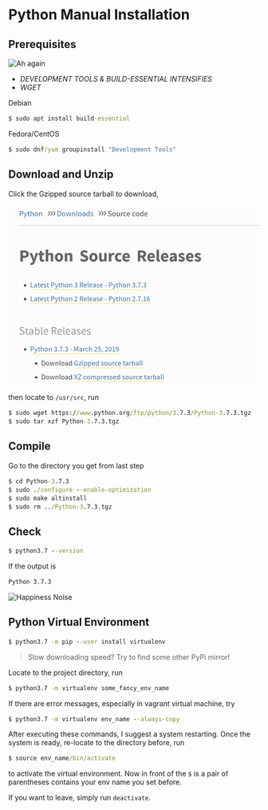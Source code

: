 # Python Manual Installation

## Prerequisites

![Ah again](https://i.kym-cdn.com/entries/icons/original/000/029/223/cover2.jpg)

* *DEVELOPMENT TOOLS & BUILD-ESSENTIAL INTENSIFIES*
* *WGET*

Debian
```cmd
$ sudo apt install build-essential
```
Fedora/CentOS
```cmd
$ sudo dnf/yum groupinstall "Development Tools"
```

## Download and Unzip

Click the Gzipped source tarball to download,

![Python Source Releases](../assets/server/PythonSrc.png)

then locate to `/usr/src`, run

```cmd
$ sudo wget https://www.python.org/ftp/python/3.7.3/Python-3.7.3.tgz
$ sudo tar xzf Python-3.7.3.tgz
```

## Compile

Go to the directory you get from last step

```cmd
$ cd Python-3.7.3
$ sudo ./configure --enable-optimization
$ sudo make altinstall
$ sudo rm ../Python-3.7.3.tgz
```

## Check

```cmd
$ python3.7 --version
```

If the output is

```cmd
Python 3.7.3
```

![Happiness Noise](https://i.kym-cdn.com/entries/icons/mobile/000/028/663/cover2.jpg)


## Python Virtual Environment

```cmd
$ python3.7 -m pip --user install virtualenv
```

>Slow downloading speed? Try to find some other PyPi mirror!

Locate to the project directory, run

```cmd
$ python3.7 -m virtualenv some_fancy_env_name
```

If there are error messages, especially in vagrant virtual machine, try

```cmd
$ python3.7 -m virtualenv env_name --always-copy
```

After executing these commands, I suggest a system restarting. Once
the system is ready, re-locate to the directory before, run

```cmd
$ source env_name/bin/activate
```

to activate the virtual environment. Now in front of the `$` is a pair of
parentheses contains your env name you set before.

If you want to leave, simply run `deactivate`.